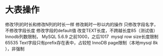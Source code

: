 # 大表操作

修改1列的时长和修改N列的时长一样
修改耗时一秒以内的操作
只修改字段名字，不修改字段长度
修改字段的default值
改变TEXT长度，不跨越长度85（测试值）
Innodb列数限制， MySQL 5.6.9 之前1000，之后1017 
mysql row size长度限制65535 
Text字段只有prefix存在表中，占较短
InnoDB page限制（本地mysql 8k ），非强制